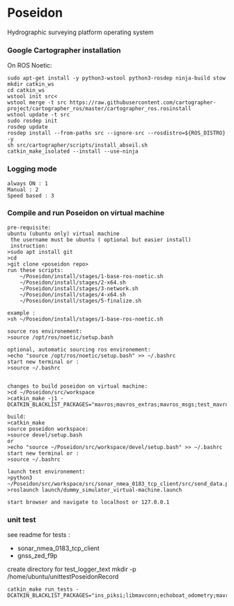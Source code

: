 # Poseidon
Hydrographic surveying platform operating system


### Google Cartographer installation

On ROS Noetic:

```
sudo apt-get install -y python3-wstool python3-rosdep ninja-build stow
mkdir catkin_ws
cd catkin_ws
wstool init src<
wstool merge -t src https://raw.githubusercontent.com/cartographer-project/cartographer_ros/master/cartographer_ros.rosinstall
wstool update -t src
sudo rosdep init
rosdep update
rosdep install --from-paths src --ignore-src --rosdistro=${ROS_DISTRO} -y
sh src/cartographer/scripts/install_abseil.sh
catkin_make_isolated --install --use-ninja
```
### Logging mode
```
always ON : 1
Manual : 2
Speed based : 3
```

### Compile and run Poseidon on virtual machine
```
pre-requisite:
ubuntu (ubuntu only) virtual machine
 the username must be ubuntu ( optional but easier install)
 instruction:
>sudo apt install git
>cd
>git clone <poseidon repo>
run these scripts:
	~/Poseidon/install/stages/1-base-ros-noetic.sh
	~/Poseidon/install/stages/2-x64.sh
	~/Poseidon/install/stages/3-network.sh
	~/Poseidon/install/stages/4-x64.sh
	~/Poseidon/install/stages/5-finalize.sh

example :
>sh ~/Poseidon/install/stages/1-base-ros-noetic.sh

source ros environement:
>source /opt/ros/noetic/setup.bash

optional, automatic sourcing ros environement:
>echo "source /opt/ros/noetic/setup.bash" >> ~/.bashrc
start new terminal or :
>source ~/.bashrc


changes to build poseidon on virtual machine:
>cd ~/Poseidon/src/workspace
>catkin_make -j1 -DCATKIN_BLACKLIST_PACKAGES="mavros;mavros_extras;mavros_msgs;test_mavros;libmavconn;echoboat_odometry;raspberrypi_vitals"

build:
>catkin_make
source poseidon workspace:
>source devel/setup.bash
or
>echo "source ~/Poseidon/src/workspace/devel/setup.bash" >> ~/.bashrc
start new terminal or :
>source ~/.bashrc

launch test environement:
>python3 ~/Poseidon/src/workspace/src/sonar_nmea_0183_tcp_client/src/send_data.py
>roslaunch launch/dummy_simulator_virtual-machine.launch

start browser and navigate to localhost or 127.0.0.1
```
### unit test

see readme for tests :
- sonar_nmea_0183_tcp_client
- gnss_zed_f9p

create directory for test_logger_text
mkdir -p /home/ubuntu/unittestPoseidonRecord
```
catkin_make run_tests -DCATKIN_BLACKLIST_PACKAGES="ins_piksi;libmavconn;echoboat_odometry;mavros_msgs;mavros;mavros_extras;test_mavros;gnss_mosaic_x5;imu_bno055;sonar_imagenex852;inertial_sense;raspberrypi_vitals;imu_null;sonar_dummy;gnss_dummy"

```


